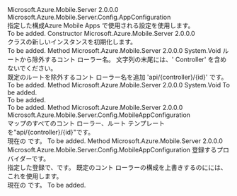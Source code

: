 <Type Name="MobileAppConfiguration" FullName="Microsoft.Azure.Mobile.Server.Config.MobileAppConfiguration">
  <TypeSignature Language="C#" Value="public class MobileAppConfiguration : Microsoft.Azure.Mobile.Server.Config.AppConfiguration" />
  <TypeSignature Language="ILAsm" Value=".class public auto ansi beforefieldinit MobileAppConfiguration extends Microsoft.Azure.Mobile.Server.Config.AppConfiguration" />
  <TypeSignature Language="DocId" Value="T:Microsoft.Azure.Mobile.Server.Config.MobileAppConfiguration" />
  <TypeSignature Language="VB.NET" Value="Public Class MobileAppConfiguration&#xA;Inherits AppConfiguration" />
  <TypeSignature Language="F#" Value="type MobileAppConfiguration = class&#xA;    inherit AppConfiguration" />
  <AssemblyInfo>
    <AssemblyName>Microsoft.Azure.Mobile.Server</AssemblyName>
    <AssemblyVersion>2.0.0.0</AssemblyVersion>
  </AssemblyInfo>
  <Base>
    <BaseTypeName>Microsoft.Azure.Mobile.Server.Config.AppConfiguration</BaseTypeName>
  </Base>
  <Interfaces />
  <Docs>
    <summary>
            指定した構成<see cref="T:System.Web.Http.HttpConfiguration" />Azure Mobile Apps で使用される設定を使用します。
            </summary>
    <remarks>To be added.</remarks>
  </Docs>
  <Members>
    <Member MemberName=".ctor">
      <MemberSignature Language="C#" Value="public MobileAppConfiguration ();" />
      <MemberSignature Language="ILAsm" Value=".method public hidebysig specialname rtspecialname instance void .ctor() cil managed" />
      <MemberSignature Language="DocId" Value="M:Microsoft.Azure.Mobile.Server.Config.MobileAppConfiguration.#ctor" />
      <MemberSignature Language="VB.NET" Value="Public Sub New ()" />
      <MemberType>Constructor</MemberType>
      <AssemblyInfo>
        <AssemblyName>Microsoft.Azure.Mobile.Server</AssemblyName>
        <AssemblyVersion>2.0.0.0</AssemblyVersion>
      </AssemblyInfo>
      <Parameters />
      <Docs>
        <summary>
            <see cref="T:Microsoft.Azure.Mobile.Server.Config.MobileAppConfiguration" /> クラスの新しいインスタンスを初期化します。
            </summary>
        <remarks>To be added.</remarks>
      </Docs>
    </Member>
    <Member MemberName="AddBaseRouteExclusion">
      <MemberSignature Language="C#" Value="public void AddBaseRouteExclusion (string exclusion);" />
      <MemberSignature Language="ILAsm" Value=".method public hidebysig instance void AddBaseRouteExclusion(string exclusion) cil managed" />
      <MemberSignature Language="DocId" Value="M:Microsoft.Azure.Mobile.Server.Config.MobileAppConfiguration.AddBaseRouteExclusion(System.String)" />
      <MemberSignature Language="VB.NET" Value="Public Sub AddBaseRouteExclusion (exclusion As String)" />
      <MemberSignature Language="F#" Value="member this.AddBaseRouteExclusion : string -&gt; unit" Usage="mobileAppConfiguration.AddBaseRouteExclusion exclusion" />
      <MemberType>Method</MemberType>
      <AssemblyInfo>
        <AssemblyName>Microsoft.Azure.Mobile.Server</AssemblyName>
        <AssemblyVersion>2.0.0.0</AssemblyVersion>
      </AssemblyInfo>
      <ReturnValue>
        <ReturnType>System.Void</ReturnType>
      </ReturnValue>
      <Parameters>
        <Parameter Name="exclusion" Type="System.String" />
      </Parameters>
      <Docs>
        <param name="exclusion">ルートから除外するコント ローラー名。 文字列の末尾には、' Controller' を含めないでください。</param>
        <summary>
            既定のルートを除外するコント ローラー名を追加 'api/{controller}/{id}' です。
            </summary>
        <remarks>To be added.</remarks>
      </Docs>
    </Member>
    <Member MemberName="ApplyTo">
      <MemberSignature Language="C#" Value="public override void ApplyTo (System.Web.Http.HttpConfiguration config);" />
      <MemberSignature Language="ILAsm" Value=".method public hidebysig virtual instance void ApplyTo(class System.Web.Http.HttpConfiguration config) cil managed" />
      <MemberSignature Language="DocId" Value="M:Microsoft.Azure.Mobile.Server.Config.MobileAppConfiguration.ApplyTo(System.Web.Http.HttpConfiguration)" />
      <MemberSignature Language="VB.NET" Value="Public Overrides Sub ApplyTo (config As HttpConfiguration)" />
      <MemberSignature Language="F#" Value="override this.ApplyTo : System.Web.Http.HttpConfiguration -&gt; unit" Usage="mobileAppConfiguration.ApplyTo config" />
      <MemberType>Method</MemberType>
      <AssemblyInfo>
        <AssemblyName>Microsoft.Azure.Mobile.Server</AssemblyName>
        <AssemblyVersion>2.0.0.0</AssemblyVersion>
      </AssemblyInfo>
      <ReturnValue>
        <ReturnType>System.Void</ReturnType>
      </ReturnValue>
      <Parameters>
        <Parameter Name="config" Type="System.Web.Http.HttpConfiguration" />
      </Parameters>
      <Docs>
        <param name="config">To be added.</param>
        <summary>To be added.</summary>
        <remarks>To be added.</remarks>
        <inheritdoc />
      </Docs>
    </Member>
    <Member MemberName="MapApiControllers">
      <MemberSignature Language="C#" Value="public Microsoft.Azure.Mobile.Server.Config.MobileAppConfiguration MapApiControllers ();" />
      <MemberSignature Language="ILAsm" Value=".method public hidebysig instance class Microsoft.Azure.Mobile.Server.Config.MobileAppConfiguration MapApiControllers() cil managed" />
      <MemberSignature Language="DocId" Value="M:Microsoft.Azure.Mobile.Server.Config.MobileAppConfiguration.MapApiControllers" />
      <MemberSignature Language="VB.NET" Value="Public Function MapApiControllers () As MobileAppConfiguration" />
      <MemberSignature Language="F#" Value="member this.MapApiControllers : unit -&gt; Microsoft.Azure.Mobile.Server.Config.MobileAppConfiguration" Usage="mobileAppConfiguration.MapApiControllers " />
      <MemberType>Method</MemberType>
      <AssemblyInfo>
        <AssemblyName>Microsoft.Azure.Mobile.Server</AssemblyName>
        <AssemblyVersion>2.0.0.0</AssemblyVersion>
      </AssemblyInfo>
      <ReturnValue>
        <ReturnType>Microsoft.Azure.Mobile.Server.Config.MobileAppConfiguration</ReturnType>
      </ReturnValue>
      <Parameters />
      <Docs>
        <summary>
            マップのすべてのコント ローラー、<see cref="T:Microsoft.Azure.Mobile.Server.Config.MobileAppControllerAttribute" />ルート テンプレートを"api/{controller}/{id}"です。
            </summary>
        <returns>現在の <see cref="T:Microsoft.Azure.Mobile.Server.Config.MobileAppConfiguration" /> です。</returns>
        <remarks>To be added.</remarks>
      </Docs>
    </Member>
    <Member MemberName="WithMobileAppControllerConfigProvider">
      <MemberSignature Language="C#" Value="public Microsoft.Azure.Mobile.Server.Config.MobileAppConfiguration WithMobileAppControllerConfigProvider (Microsoft.Azure.Mobile.Server.Config.IMobileAppControllerConfigProvider provider);" />
      <MemberSignature Language="ILAsm" Value=".method public hidebysig instance class Microsoft.Azure.Mobile.Server.Config.MobileAppConfiguration WithMobileAppControllerConfigProvider(class Microsoft.Azure.Mobile.Server.Config.IMobileAppControllerConfigProvider provider) cil managed" />
      <MemberSignature Language="DocId" Value="M:Microsoft.Azure.Mobile.Server.Config.MobileAppConfiguration.WithMobileAppControllerConfigProvider(Microsoft.Azure.Mobile.Server.Config.IMobileAppControllerConfigProvider)" />
      <MemberSignature Language="VB.NET" Value="Public Function WithMobileAppControllerConfigProvider (provider As IMobileAppControllerConfigProvider) As MobileAppConfiguration" />
      <MemberSignature Language="F#" Value="member this.WithMobileAppControllerConfigProvider : Microsoft.Azure.Mobile.Server.Config.IMobileAppControllerConfigProvider -&gt; Microsoft.Azure.Mobile.Server.Config.MobileAppConfiguration" Usage="mobileAppConfiguration.WithMobileAppControllerConfigProvider provider" />
      <MemberType>Method</MemberType>
      <AssemblyInfo>
        <AssemblyName>Microsoft.Azure.Mobile.Server</AssemblyName>
        <AssemblyVersion>2.0.0.0</AssemblyVersion>
      </AssemblyInfo>
      <ReturnValue>
        <ReturnType>Microsoft.Azure.Mobile.Server.Config.MobileAppConfiguration</ReturnType>
      </ReturnValue>
      <Parameters>
        <Parameter Name="provider" Type="Microsoft.Azure.Mobile.Server.Config.IMobileAppControllerConfigProvider" />
      </Parameters>
      <Docs>
        <param name="provider">登録するプロバイダーです。</param>
        <summary>
            指定した登録<see cref="T:Microsoft.Azure.Mobile.Server.Config.IMobileAppControllerConfigProvider" />で、<see cref="T:System.Web.Http.HttpConfiguration" />です。
            既定のコント ローラーの構成を上書きするのにには、これを使用します。
            </summary>
        <returns>現在の <see cref="T:Microsoft.Azure.Mobile.Server.Config.MobileAppConfiguration" /> です。</returns>
        <remarks>To be added.</remarks>
      </Docs>
    </Member>
  </Members>
</Type>